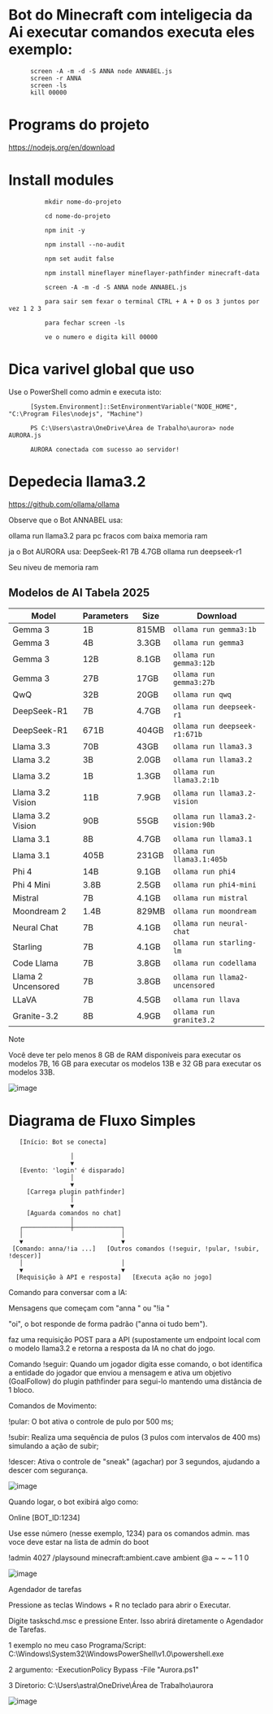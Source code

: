 # Bot do Minecraft com inteligecia da Ai executar comandos executa eles exemplo: 
          screen -A -m -d -S ANNA node ANNABEL.js
          screen -r ANNA
          screen -ls
          kill 00000
# Programs do projeto 
https://nodejs.org/en/download

# Install modules
              mkdir nome-do-projeto

              cd nome-do-projeto
              
              npm init -y 

              npm install --no-audit

              npm set audit false
              
              npm install mineflayer mineflayer-pathfinder minecraft-data
              
              screen -A -m -d -S ANNA node ANNABEL.js
              
              para sair sem fexar o terminal CTRL + A + D os 3 juntos por vez 1 2 3 
              
              para fechar screen -ls
              
              ve o numero e digita kill 00000

# Dica varivel global que uso

Use o PowerShell como admin e executa isto:

          [System.Environment]::SetEnvironmentVariable("NODE_HOME", "C:\Program Files\nodejs", "Machine")

          PS C:\Users\astra\OneDrive\Área de Trabalho\aurora> node AURORA.js

          AURORA conectada com sucesso ao servidor!


# Depedecia llama3.2

https://github.com/ollama/ollama

Observe que o Bot ANNABEL usa: 

ollama run llama3.2 para pc fracos com baixa memoria ram

ja o Bot AURORA usa: DeepSeek-R1	7B	4.7GB	ollama run deepseek-r1

Seu niveu de memoria ram

## Modelos de AI Tabela 2025


| Model              | Parameters | Size  | Download                         |
| ------------------ | ---------- | ----- | -------------------------------- |
| Gemma 3            | 1B         | 815MB | `ollama run gemma3:1b`           |
| Gemma 3            | 4B         | 3.3GB | `ollama run gemma3`              |
| Gemma 3            | 12B        | 8.1GB | `ollama run gemma3:12b`          |
| Gemma 3            | 27B        | 17GB  | `ollama run gemma3:27b`          |
| QwQ                | 32B        | 20GB  | `ollama run qwq`                 |
| DeepSeek-R1        | 7B         | 4.7GB | `ollama run deepseek-r1`         |
| DeepSeek-R1        | 671B       | 404GB | `ollama run deepseek-r1:671b`    |
| Llama 3.3          | 70B        | 43GB  | `ollama run llama3.3`            |
| Llama 3.2          | 3B         | 2.0GB | `ollama run llama3.2`            |
| Llama 3.2          | 1B         | 1.3GB | `ollama run llama3.2:1b`         |
| Llama 3.2 Vision   | 11B        | 7.9GB | `ollama run llama3.2-vision`     |
| Llama 3.2 Vision   | 90B        | 55GB  | `ollama run llama3.2-vision:90b` |
| Llama 3.1          | 8B         | 4.7GB | `ollama run llama3.1`            |
| Llama 3.1          | 405B       | 231GB | `ollama run llama3.1:405b`       |
| Phi 4              | 14B        | 9.1GB | `ollama run phi4`                |
| Phi 4 Mini         | 3.8B       | 2.5GB | `ollama run phi4-mini`           |
| Mistral            | 7B         | 4.1GB | `ollama run mistral`             |
| Moondream 2        | 1.4B       | 829MB | `ollama run moondream`           |
| Neural Chat        | 7B         | 4.1GB | `ollama run neural-chat`         |
| Starling           | 7B         | 4.1GB | `ollama run starling-lm`         |
| Code Llama         | 7B         | 3.8GB | `ollama run codellama`           |
| Llama 2 Uncensored | 7B         | 3.8GB | `ollama run llama2-uncensored`   |
| LLaVA              | 7B         | 4.5GB | `ollama run llava`               |
| Granite-3.2         | 8B         | 4.9GB | `ollama run granite3.2`          |

> [!NOTE]
> Você deve ter pelo menos 8 GB de RAM disponíveis para executar os modelos 7B, 16 GB para executar os modelos 13B e 32 GB para executar os modelos 33B.



     
      
![image](https://github.com/user-attachments/assets/e0ba7a84-16a0-4a9b-badd-75350d4e3928)

# Diagrama de Fluxo Simples

       [Início: Bot se conecta]
       
                     │
                     ▼
       [Evento: 'login' é disparado]
                     │
                     ▼
         [Carrega plugin pathfinder]
                     │
                     ▼
         [Aguarda comandos no chat]
                     │
       ┌─────────────┼─────────────┐
       │                           │
       ▼                           ▼
     [Comando: anna/!ia ...]   [Outros comandos (!seguir, !pular, !subir, !descer)]
       │                           │
       ▼                           ▼
      [Requisição à API e resposta]   [Executa ação no jogo]

Comando para conversar com a IA: 

Mensagens que começam com "anna " ou "!ia "

"oi", o bot responde de forma padrão ("anna oi tudo bem"). 

faz uma requisição POST para a API (supostamente um endpoint local com o modelo llama3.2 e retorna a resposta da IA no chat do jogo.

Comando !seguir: Quando um jogador digita esse comando, o bot identifica a entidade do jogador que enviou a mensagem e ativa um objetivo (GoalFollow) do plugin pathfinder para segui-lo mantendo uma distância de 1 bloco.

Comandos de Movimento:

!pular: O bot ativa o controle de pulo por 500 ms;

!subir: Realiza uma sequência de pulos (3 pulos com intervalos de 400 ms) simulando a ação de subir;

!descer: Ativa o controle de "sneak" (agachar) por 3 segundos, ajudando a descer com segurança.

![image](https://github.com/user-attachments/assets/93025053-73fb-4e49-8cd8-77332714f014)

Quando logar, o bot exibirá algo como:

Online [BOT_ID:1234]

Use esse número (nesse exemplo, 1234) para os comandos admin.
mas voce deve estar na lista de admin do boot

!admin 4027 /playsound minecraft:ambient.cave ambient @a ~ ~ ~ 1 1 0

![image](https://github.com/user-attachments/assets/864f59c3-bad9-4edc-acf9-93f7bf6a1d05)

Agendador de tarefas

Pressione as teclas Windows + R no teclado para abrir o Executar.

Digite taskschd.msc e pressione Enter. Isso abrirá diretamente o Agendador de Tarefas.

1 exemplo no meu caso Programa/Script: C:\Windows\System32\WindowsPowerShell\v1.0\powershell.exe

2 argumento: -ExecutionPolicy Bypass -File "Aurora.ps1"

3 Diretorio: C:\Users\astra\OneDrive\Área de Trabalho\aurora

![image](https://github.com/user-attachments/assets/564ffcff-8a54-4d43-b406-96568e3767c2)



